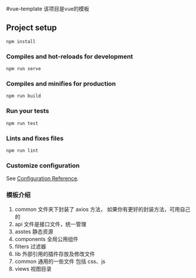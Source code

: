 #vue-template
 该项目是vue的模板
## Project setup

```
npm install
```

### Compiles and hot-reloads for development

```
npm run serve
```

### Compiles and minifies for production

```
npm run build
```

### Run your tests

```
npm run test
```

### Lints and fixes files

```
npm run lint
```

### Customize configuration

See [Configuration Reference](https://cli.vuejs.org/config/).

### 模板介绍

1. common 文件夹下封装了 axios 方法， 如果你有更好的封装方法，可用自己的
2. api 文件是接口文件，统一管理
3. asstes 静态资源
4. components 全局公用组件
5. filters 过滤器
6. lib 外部引用的插件存放及修改文件
7. common 通用的一些文件 包括 css、js
8. views 视图目录
